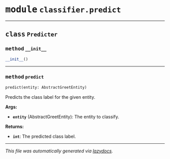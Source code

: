 <!-- markdownlint-disable -->

# <kbd>module</kbd> `classifier.predict`






---

## <kbd>class</kbd> `Predicter`




### <kbd>method</kbd> `__init__`

```python
__init__()
```








---

### <kbd>method</kbd> `predict`

```python
predict(entity: AbstractGreetEntity)
```

Predicts the class label for the given entity. 



**Args:**
 
 - <b>`entity`</b> (AbstractGreetEntity):  The entity to classify. 



**Returns:**
 
 - <b>`int`</b>:  The predicted class label. 




---

_This file was automatically generated via [lazydocs](https://github.com/ml-tooling/lazydocs)._
